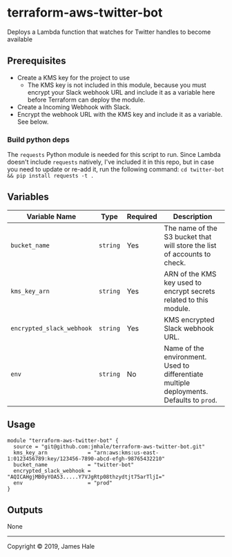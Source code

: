 # terraform-aws-twitter-bot

Deploys a Lambda function that watches for Twitter handles to become available

## Prerequisites
- Create a KMS key for the project to use
  - The KMS key is not included in this module, because you must encrypt your Slack webhook URL and include it as a variable here before Terraform can deploy the module.
- Create a Incoming Webhook with Slack.
- Encrypt the webhook URL with the KMS key and include it as a variable. See below.

### Build python deps
The `requests` Python module is needed for this script to run. Since Lambda doesn't include `requests` natively, I've included it in this repo, but in case you need to update or re-add it, run the following command:
`cd twitter-bot && pip install requests -t .`

## Variables
| Variable Name | Type | Required |Description |
|---------------|-------------|-------------|-------------|
|`bucket_name`|`string`|Yes|The name of the S3 bucket that will store the list of accounts to check.|
|`kms_key_arn`|`string`|Yes|ARN of the KMS key used to encrypt secrets related to this module.|
|`encrypted_slack_webhook`|`string`|Yes|KMS encrypted Slack webhook URL.|
|`env`|`string`|No|Name of the environment. Used to differentiate multiple deployments. Defaults to `prod`.|


## Usage

```
module "terraform-aws-twitter-bot" {
  source = "git@github.com:jmhale/terraform-aws-twitter-bot.git"
  kms_key_arn             = "arn:aws:kms:us-east-1:0123456789:key/123456-7890-abcd-efgh-98765432210"
  bucket_name             = "twitter-bot"
  encrypted_slack_webhook = "AQICAHgjMB0yYOA53.....Y7VJgRtp08thzydtjt75arTljI="
  env                     = "prod"
}

```
## Outputs
None


---
Copyright © 2019, James Hale
